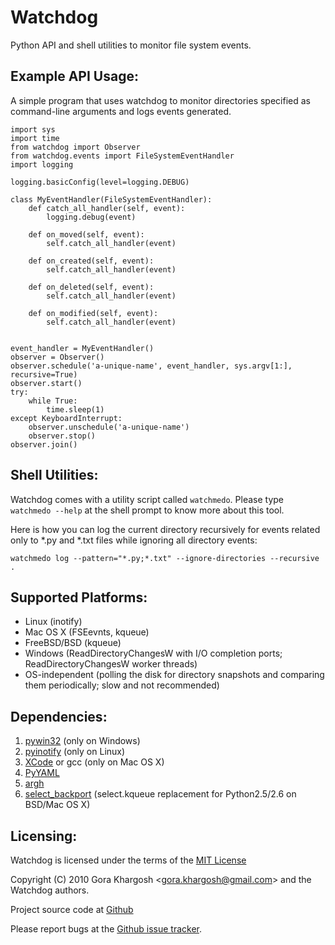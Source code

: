 Watchdog
========
Python API and shell utilities to monitor file system events.

Example API Usage:
------------------

A simple program that uses watchdog to monitor directories specified
as command-line arguments and logs events generated.

	import sys
	import time
	from watchdog import Observer
	from watchdog.events import FileSystemEventHandler
	import logging

	logging.basicConfig(level=logging.DEBUG)

	class MyEventHandler(FileSystemEventHandler):
	    def catch_all_handler(self, event):
	        logging.debug(event)

	    def on_moved(self, event):
	        self.catch_all_handler(event)

	    def on_created(self, event):
	        self.catch_all_handler(event)

	    def on_deleted(self, event):
	        self.catch_all_handler(event)

	    def on_modified(self, event):
	        self.catch_all_handler(event)


	event_handler = MyEventHandler()
	observer = Observer()
	observer.schedule('a-unique-name', event_handler, sys.argv[1:], recursive=True)
	observer.start()
	try:
	    while True:
	        time.sleep(1)
	except KeyboardInterrupt:
	    observer.unschedule('a-unique-name')
	    observer.stop()
	observer.join()


Shell Utilities:
----------------
Watchdog comes with a utility script called `watchmedo`.
Please type `watchmedo --help` at the shell prompt to
know more about this tool.

Here is how you can log the current directory recursively 
for events related only to *.py and *.txt files while 
ignoring all directory events:

	watchmedo log --pattern="*.py;*.txt" --ignore-directories --recursive .


Supported Platforms:
--------------------

* Linux (inotify)
* Mac OS X (FSEevnts, kqueue)
* FreeBSD/BSD (kqueue)
* Windows (ReadDirectoryChangesW with I/O completion ports; ReadDirectoryChangesW worker threads)
* OS-independent (polling the disk for directory snapshots and comparing them periodically; slow and not recommended)


Dependencies:
-------------
1. [pywin32](http://sourceforge.net/projects/pywin32/) (only on Windows)
2. [pyinotify](http://github.com/seb-m/pyinotify) (only on Linux)
3. [XCode](http://developer.apple.com/technologies/tools/xcode.html) or gcc (only on Mac OS X)
4. [PyYAML](http://www.pyyaml.org/)
5. [argh](http://pypi.python.org/pypi/argh)
6. [select_backport](http://pypi.python.org/pypi/select_backport/) (select.kqueue replacement for Python2.5/2.6 on BSD/Mac OS X)


Licensing:
----------
Watchdog is licensed under the terms of the
[MIT License](http://www.opensource.org/licenses/mit-license.html)

Copyright (C) 2010 Gora Khargosh &lt;[gora.khargosh@gmail.com](mailto:gora.khargosh@gmail.com)&gt; and the Watchdog authors.

Project source code at [Github](http://github.com/gorakhargosh/watchdog)

Please report bugs at the [Github issue tracker](http://github.com/gorakhargosh/watchdog/issues).
